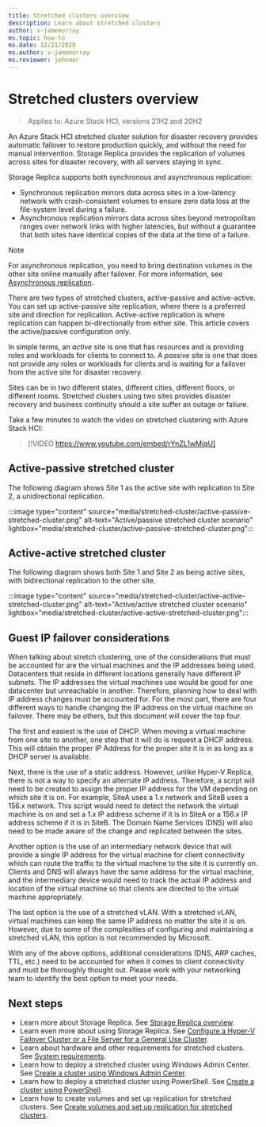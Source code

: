 ```yaml
---
title: Stretched clusters overview
description: Learn about stretched clusters
author: v-jamemurray
ms.topic: how-to
ms.date: 12/21/2020
ms.author: v-jamemurray
ms.reviewer: johnmar
---
```


# Stretched clusters overview

> Applies to: Azure Stack HCI, versions 21H2 and 20H2

An Azure Stack HCI stretched cluster solution for disaster recovery provides automatic failover to restore production quickly, and without the need for manual intervention. Storage Replica provides the replication of volumes across sites for disaster recovery, with all servers staying in sync.

Storage Replica supports both synchronous and asynchronous replication:

- Synchronous replication mirrors data across sites in a low-latency network with crash-consistent volumes to ensure zero data loss at the file-system level during a failure.
- Asynchronous replication mirrors data across sites beyond metropolitan ranges over network links with higher latencies, but without a guarantee that both sites have identical copies of the data at the time of a failure.

>[!NOTE]
> For asynchronous replication, you need to bring destination volumes in the other site online manually after failover. For more information, see [Asynchronous replication](/windows-server/storage/storage-replica/storage-replica-overview#asynchronous-replication).

There are two types of stretched clusters, active-passive and active-active. You can set up active-passive site replication, where there is a preferred site and direction for replication. Active-active replication is where replication can happen bi-directionally from either site. This article covers the active/passive configuration only.

In simple terms, an *active* site is one that has resources and is providing roles and workloads for clients to connect to. A *passive* site is one that does not provide any roles or workloads for clients and is waiting for a failover from the active site for disaster recovery.

Sites can be in two different states, different cities, different floors, or different rooms. Stretched clusters using two sites provides disaster recovery and business continuity should a site suffer an outage or failure.

Take a few minutes to watch the video on stretched clustering with Azure Stack HCI:
> [!VIDEO https://www.youtube.com/embed/rYnZL1wMiqU]

## Active-passive stretched cluster

The following diagram shows Site 1 as the active site with replication to Site 2, a unidirectional replication.

:::image type="content" source="media/stretched-cluster/active-passive-stretched-cluster.png" alt-text="Active/passive stretched cluster scenario"  lightbox="media/stretched-cluster/active-passive-stretched-cluster.png":::

## Active-active stretched cluster

The following diagram shows both Site 1 and Site 2 as being active sites, with bidirectional replication to the other site.

:::image type="content" source="media/stretched-cluster/active-active-stretched-cluster.png" alt-text="Active/active stretched cluster scenario" lightbox="media/stretched-cluster/active-active-stretched-cluster.png":::

## Guest IP failover considerations

When talking about stretch clustering, one of the considerations that must be accounted for are the virtual machines and the IP addresses being used. Datacenters that reside in different locations generally have different IP subnets. The IP addresses the virtual machines use would be good for one datacenter but unreachable in another. Therefore, planning how to deal with IP address changes must be accounted for. For the most part, there are four different ways to handle changing the IP address on the virtual machine on failover. There may be others, but this document will cover the top four.

The first and easiest is the use of DHCP. When moving a virtual machine from one site to another, one step that it will do is request a DHCP address. This will obtain the proper IP Address for the proper site it is in as long as a DHCP server is available.

Next, there is the use of a static address. However, unlike Hyper-V Replica, there is not a way to specify an alternate IP address. Therefore, a script will need to be created to assign the proper IP address for the VM depending on which site it is on. For example, SiteA uses a 1.x network and SiteB uses a 156.x network. This script would need to detect the network the virtual machine is on and set a 1.x IP address scheme if it is in SiteA or a 156.x IP address scheme if it is in SiteB. The Domain Name Services (DNS) will also need to be made aware of the change and replicated between the sites.

Another option is the use of an intermediary network device that will provide a single IP address for the virtual machine for client connectivity which can route the traffic to the virtual machine to the site it is currently on. Clients and DNS will always have the same address for the virtual machine, and the intermediary device would need to track the actual IP address and location of the virtual machine so that clients are directed to the virtual machine appropriately.

The last option is the use of a stretched vLAN. With a stretched vLAN, virtual machines can keep the same IP address no matter the site it is on. However, due to some of the complexities of configuring and maintaining a stretched vLAN, this option is not recommended by Microsoft.

With any of the above options, additional considerations (DNS, ARP caches, TTL, etc.) need to be accounted for when it comes to client connectivity and must be thoroughly thought out.  Please work with your networking team to identify the best option to meet your needs. 

## Next steps

- Learn more about Storage Replica. See [Storage Replica overview](/windows-server/storage/storage-replica/storage-replica-overview).
- Learn even more about using Storage Replica. See [Configure a Hyper-V Failover Cluster or a File Server for a General Use Cluster](/windows-server/storage/storage-replica/stretch-cluster-replication-using-shared-storage#configure-a-hyper-v-failover-cluster-or-a-file-server-for-a-general-use-cluster).
- Learn about hardware and other requirements for stretched clusters. See [System requirements](system-requirements.md).
- Learn how to deploy a stretched cluster using Windows Admin Center. See [Create a cluster using Windows Admin Center](../deploy/create-cluster.md).
- Learn how to deploy a stretched cluster using PowerShell. See [Create a cluster using PowerShell](../deploy/create-cluster-powershell.md).
- Learn how to create volumes and set up replication for stretched clusters. See [Create volumes and set up replication for stretched clusters](../manage/create-stretched-volumes.md).
